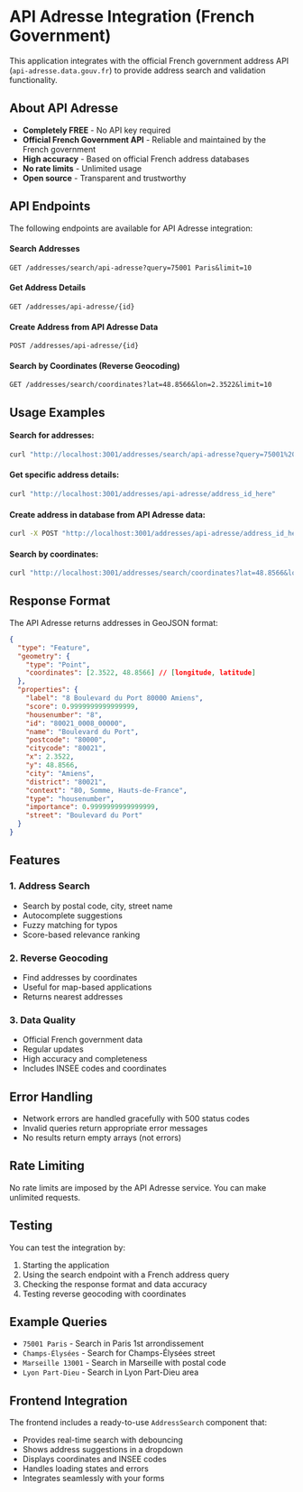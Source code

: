 # API Adresse Integration (French Government)

This application integrates with the official French government address API (`api-adresse.data.gouv.fr`) to provide address search and validation functionality.

## About API Adresse

- **Completely FREE** - No API key required
- **Official French Government API** - Reliable and maintained by the French government
- **High accuracy** - Based on official French address databases
- **No rate limits** - Unlimited usage
- **Open source** - Transparent and trustworthy

## API Endpoints

The following endpoints are available for API Adresse integration:

#### Search Addresses
```
GET /addresses/search/api-adresse?query=75001 Paris&limit=10
```

#### Get Address Details
```
GET /addresses/api-adresse/{id}
```

#### Create Address from API Adresse Data
```
POST /addresses/api-adresse/{id}
```

#### Search by Coordinates (Reverse Geocoding)
```
GET /addresses/search/coordinates?lat=48.8566&lon=2.3522&limit=10
```

## Usage Examples

#### Search for addresses:
```bash
curl "http://localhost:3001/addresses/search/api-adresse?query=75001%20Paris&limit=5"
```

#### Get specific address details:
```bash
curl "http://localhost:3001/addresses/api-adresse/address_id_here"
```

#### Create address in database from API Adresse data:
```bash
curl -X POST "http://localhost:3001/addresses/api-adresse/address_id_here"
```

#### Search by coordinates:
```bash
curl "http://localhost:3001/addresses/search/coordinates?lat=48.8566&lon=2.3522&limit=5"
```

## Response Format

The API Adresse returns addresses in GeoJSON format:

```json
{
  "type": "Feature",
  "geometry": {
    "type": "Point",
    "coordinates": [2.3522, 48.8566] // [longitude, latitude]
  },
  "properties": {
    "label": "8 Boulevard du Port 80000 Amiens",
    "score": 0.9999999999999999,
    "housenumber": "8",
    "id": "80021_0008_00000",
    "name": "Boulevard du Port",
    "postcode": "80000",
    "citycode": "80021",
    "x": 2.3522,
    "y": 48.8566,
    "city": "Amiens",
    "district": "80021",
    "context": "80, Somme, Hauts-de-France",
    "type": "housenumber",
    "importance": 0.9999999999999999,
    "street": "Boulevard du Port"
  }
}
```

## Features

### 1. Address Search
- Search by postal code, city, street name
- Autocomplete suggestions
- Fuzzy matching for typos
- Score-based relevance ranking

### 2. Reverse Geocoding
- Find addresses by coordinates
- Useful for map-based applications
- Returns nearest addresses

### 3. Data Quality
- Official French government data
- Regular updates
- High accuracy and completeness
- Includes INSEE codes and coordinates

## Error Handling

- Network errors are handled gracefully with 500 status codes
- Invalid queries return appropriate error messages
- No results return empty arrays (not errors)

## Rate Limiting

No rate limits are imposed by the API Adresse service. You can make unlimited requests.

## Testing

You can test the integration by:

1. Starting the application
2. Using the search endpoint with a French address query
3. Checking the response format and data accuracy
4. Testing reverse geocoding with coordinates

## Example Queries

- `75001 Paris` - Search in Paris 1st arrondissement
- `Champs-Élysées` - Search for Champs-Élysées street
- `Marseille 13001` - Search in Marseille with postal code
- `Lyon Part-Dieu` - Search in Lyon Part-Dieu area

## Frontend Integration

The frontend includes a ready-to-use `AddressSearch` component that:
- Provides real-time search with debouncing
- Shows address suggestions in a dropdown
- Displays coordinates and INSEE codes
- Handles loading states and errors
- Integrates seamlessly with your forms 